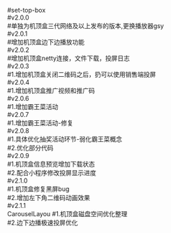 #set-top-box</br>
#v2.0.0</br>
#单独为机顶盒三代网络及以上发布的版本,更换播放器gsy</br>
#v2.0.1</br>
#增加机顶盒边下边播放功能</br>
#v2.0.2</br>
#增加机顶盒netty连接，文件下载，投屏日志</br>
#v2.0.3</br>
#1.增加机顶盒关闭二维码之后，扔可以使用销售端投屏</br>
#v2.0.4</br>
#1.增加机顶盒推广视频和推广码</br>
#v2.0.6</br>
#1.增加霸王菜活动</br>
#v2.0.7</br>
#1.增加霸王菜活动-修复</br>
#v2.0.8</br>
#1.具体优化抽奖活动环节-弱化霸王菜概念</br>
#2.优化部分代码</br>
#v2.0.9</br>
#1.机顶盒信息预览增加下载状态</br>
#2.配合小程序修改投屏显示进度</br>
#v2.1.0</br>
#1.机顶盒修复黑屏bug</br>
#2.增加左下角二维码动画效果</br>
#v2.1.1</br>CarouselLayou
#1.机顶盒磁盘空间优化整理</br>
#2.边下边播极速投屏优化</br>